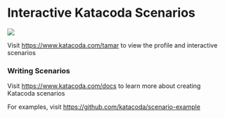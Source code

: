 # Interactive Katacoda Scenarios

[![](http://shields.katacoda.com/katacoda/tamar/count.svg)](https://www.katacoda.com/tamar "Get your profile on Katacoda.com")

Visit https://www.katacoda.com/tamar to view the profile and interactive scenarios

### Writing Scenarios
Visit https://www.katacoda.com/docs to learn more about creating Katacoda scenarios

For examples, visit https://github.com/katacoda/scenario-example
